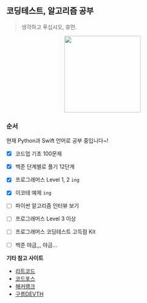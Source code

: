 ## 코딩테스트, 알고리즘 공부

> 생각하고 푸십시오, 휴먼.

<p align="center"><img src="https://pbs.twimg.com/media/CYwuO0jUoAEDfAV.jpg" width="200px" height="200px"></p>

### 순서

현재 Python과 Swift 언어로 공부 중입니다~!

- [X] 코드업 기초 100문제 

- [X] 백준 단계별로 풀기 12단계

- [X] 프로그래머스 Level 1, 2 `ing`

- [X] 이코테 예제 `ing`

- [ ] 파이썬 알고리즘 인터뷰 보기

- [ ] 프로그래머스 Level 3 이상

- [ ] 프로그래머스 코딩테스트 고득점 Kit

- [ ] 백준 야금,,, 야금...

**기타 참고 사이트**

- [리트코드](https://leetcode.com)
- [코드포스](https://codeforces.com)
- [해커랭크](https://www.hackerrank.com)
- [구름DEVTH](https://devth.goorm.io)